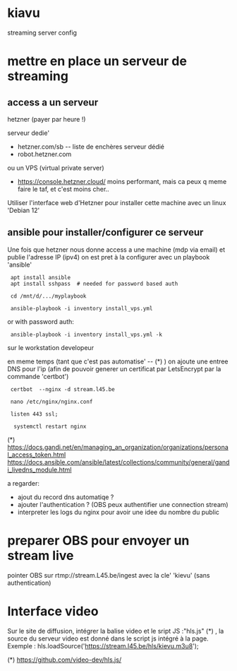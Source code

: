 # kiavu
streaming server config




# mettre en place un serveur de streaming

## access a un serveur 
hetzner (payer par heure !)

serveur dedie' 
- hetzner.com/sb  -- liste de enchères serveur dédié
- robot.hetzner.com

ou un VPS (virtual private server) 
- https://console.hetzner.cloud/
moins performant, mais ca peux q meme faire le taf, et c'est moins cher..


Utiliser l'interface web  d'Hetzner pour installer cette machine avec un linux 'Debian 12'

## ansible pour installer/configurer ce serveur

Une fois que hetzner nous donne access a une machine (mdp via email) et publie l'adresse IP (ipv4)
on est pret à la configurer avec un playbook 'ansible'

     apt install ansible 
     apt install sshpass  # needed for password based auth
   
     cd /mnt/d/.../myplaybook 
   
     ansible-playbook -i inventory install_vps.yml
   
   or with password auth:
   
     ansible-playbook -i inventory install_vps.yml -k
   
  
   
sur le workstation developeur

en meme temps (tant que c'est pas automatise' -- (*) ) on ajoute une entree DNS pour l'ip (afin de pouvoir generer un certificat par LetsEncrypt par la commande 'certbot')

     certbot  --nginx -d stream.l45.be
     
     nano /etc/nginx/nginx.conf 
     
     listen 443 ssl;
     
      systemctl restart nginx
      
      

(*) 
  https://docs.gandi.net/en/managing_an_organization/organizations/personal_access_token.html
  https://docs.ansible.com/ansible/latest/collections/community/general/gandi_livedns_module.html
  
  
a regarder: 
 - ajout du record dns automatiqe ?
 - ajouter l'authentication ? (OBS peux authentifier une connection stream)
 - interpreter les logs du nginx pour avoir une idee du nombre du public


# preparer OBS pour envoyer un stream live

pointer OBS sur rtmp://stream.L45.be/ingest
avec la cle' 'kievu'  (sans authentication)



# Interface video 
Sur le site de diffusion, intégrer la balise video et le sript JS :"hls.js" (*) ,
la source du serveur video est donné dans le script js intégré à la page.
Exemple : hls.loadSource('https://stream.l45.be/hls/kievu.m3u8');   

(*) https://github.com/video-dev/hls.js/




